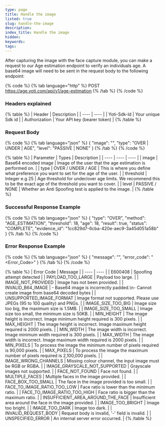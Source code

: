 ```yaml
---
type: page
title: Handle the image
listed: true
slug: handle-the-image
description: 
index_title: Handle the image
hidden: 
keywords: 
tags: 
---
```


After capturing the image with the face capture module, you can make a request to our Age estimation endpoint to verify an individuals age. A base64 image will need to be sent in the request body to the following endpoint:

{% code %}
{% tab language="http" %}
POST https://age.yoti.com/api/v1/age-estimation
{% /tab %}
{% /code %}

### Headers explained

{% table %}
| Header | Description | 
| ---- | ---- | 
| Yoti-Sdk-Id | Your unique Sdk id | 
| Authorization | Your API key (bearer token) | 
{% /table %}

### Request Body

{% code %}
{% tab language="json" %}
{
    "image": "<base64 encoded image>",
    "type": "OVER | UNDER | AGE",
    "level": "PASSIVE | NONE"
}
{% /tab %}
{% /code %}

{% table %}
| Parameter | Types | Description | 
| ---- | ---- | ---- | 
| image | Base64 encoded image | Image of the user that the age estimation is performed on. | 
| type | OVER / UNDER / AGE | This is where you define what preference you want to set for the age of the user. | 
| threshold | Integer e.g 25 | Age threshold for under/over age limits. We recommend this to be the exact age of the threshold you want to cover. | 
| level | PASSIVE / NONE | Whether an Anti Spoofing test is applied to the image. | 
{% /table %}

### Successful Response Example

{% code %}
{% tab language="json" %}
{
    "type": "OVER",
    "method": "AGE_ESTIMATION",
    "threshold": 18,
    "age": 18,
    "result": true,
    "status": "COMPLETE",
    "evidence_id": "1cc829d7-6cba-420e-aec9-3a45d051a58b"
}
{% /tab %}
{% /code %}

### Error Response Example

{% code %}
{% tab language="json" %}
{
    "message": "<Message>",
    "error_code": "<Error_Code>"
}
{% /tab %}
{% /code %}

{% table %}
| Error Code | Message | 
| ---- | ---- | 
| E600408 | Spoofing attempt detected | 
| PAYLOAD_TOO_LARGE | Payload too large. | 
| IMAGE_NOT_PROVIDED | Image has not been provided. | 
| INVALID_B64_IMAGE | - Base64 image is incorrectly padded.\n- Cannot create image from base64 decoded bytes | 
| UNSUPPORTED_IMAGE_FORMAT | Image format not supported. Please use JPEGs (95 to 100 quality) and PNGs. | 
| IMAGE_SIZE_TOO_BIG | Image size too big, the maximum size is 1.5MB. | 
| IMAGE_SIZE_TOO_SMALL | Image size too small, the minimum size is 50KB. | 
| MIN_HEIGHT | The image height is incorrect. Image minimum height required is 300 pixels. | 
| MAX_HEIGHT | The image height is incorrect. Image maximum height required is 2000 pixels. | 
| MIN_WIDTH | The image width is incorrect. Image minimum width required is 300 pixels. | 
| MAX_WIDTH | The image width is incorrect. Image maximum width required is 2000 pixels. | 
| MIN_PIXELS | To process the image the minimum number of pixels required is 90,000 pixels. | 
| MAX_PIXELS | To process the image the maximum number of pixels required is 2,100,000 pixels. | 
| IMAGE_WRONG_CHANNELS | Missing colour channel, the input image must be RGB or RGBA. | 
| IMAGE_GRAYSCALE_NOT_SUPPORTED | Grayscale images not supported. | 
| FACE_NOT_FOUND | Face not found. | 
| MULTIPLE_FACES | Multiple faces in the image provided. | 
| FACE_BOX_TOO_SMALL | The face in the image provided is too small. | 
| FACE_TO_IMAGE_RATIO_TOO_LOW | Face ratio is lower than the minimum ratio. | 
| FACE_TO_IMAGE_RATIO_TOO_HIGH | Face ratio is bigger than the maximum ratio. | 
| INSUFFICIENT_AREA_AROUND_THE_FACE | Insufficient area around the face in the image provided. | 
| IMAGE_TOO_BRIGHT | Image too bright. | 
| IMAGE_TOO_DARK | Image too dark. | 
| INVALID_REQUEST_BODY | Request body is invalid, '-' field is invalid. | 
| UNSPECIFIED_ERROR | An internal server error occurred. | 
{% /table %}